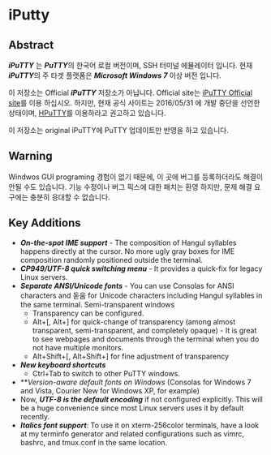 iPutty
===

## Abstract

***iPuTTY*** 는 ***PuTTY***의 한국어 로컬 버전이며, SSH 터미널 에뮬레이터 입니다. 현재 ***iPuTTY***의 주 타겟 플랫폼은 ***Microsoft Windows 7*** 이상 버전 입니다.

이 저장소는 Official ***iPuTTY*** 저장소가 아닙니다. Official site는 [iPuTTY Official site](https://bitbucket.org/daybreaker/iputty/)를 이용 하십시오. 하지만, 현재 공식 사이트는 2016/05/31 에 개발 중단을 선언한 상태이며, [HPuTTY]( https://github.com/teamnop/HPuTTY)를 이용하라고 권고하고 있습니다.

이 저장소는 original iPuTTY에 PuTTY 업데이트만 반영을 하고 있습니다.

## Warning

Windwos GUI programing 경험이 없기 때문에, 이 곳에 버그를 등록하더라도 해결이 안될 수도 있습니다. 기능 수정이나 버그 픽스에 대한 패치는 환영 하지만, 문제 해결 요구에는 충분히 응대할 수 없습니다.

## Key Additions

 * ***On-the-spot IME support*** - The composition of Hangul syllables happens directly at the cursor. No more ugly gray boxes for IME composition randomly positioned outside the terminal.
 * ***CP949/UTF-8 quick switching menu*** - It provides a quick-fix for legacy Linux servers.
 * ***Separate ANSI/Unicode fonts*** - You can use Consolas for ANSI characters and 돋움 for Unicode characters including Hangul syllables in the same terminal.
Semi-transparent windows
   * Transparency can be configured.
   * Alt+[, Alt+] for quick-change of transparency (among almost transparent, semi-transparent, and completely opaque) - It is great to see webpages and documents through the terminal when you do not have multiple monitors.
   * Alt+Shift+[, Alt+Shift+] for fine adjustment of transparency
 * ***New keyboard shortcuts***
   * Ctrl+Tab to switch to other PuTTY windows.
 * ***Version-aware default fonts on Windows* (Consolas for Windows 7 and Vista, Courier New for Windows XP, for example)
 * Now, ***UTF-8 is the default encoding*** if not configured explicitly. This will be a huge convenience since most Linux servers uses it by default recently.
 * ***Italics font support***: To use it on xterm-256color terminals, have a look at my terminfo generator and related configurations such as vimrc, bashrc, and tmux.conf in the same location.
